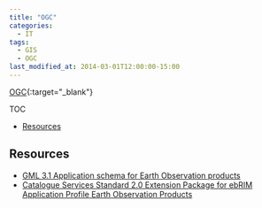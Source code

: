 ```yaml
---
title: "OGC"
categories:
  - IT
tags:
  - GIS
  - OGC
last_modified_at: 2014-03-01T12:00:00-15:00
---
```


[OGC](https://www.ogc.org/docs/is){:target="_blank"} 

TOC

- [Resources](#resources)


## Resources

- [GML 3.1 Application schema for Earth Observation products](/assets/images/posts/2014-03-01-OGC/06-080r4_GML_3.1.1_Application_schema_for_Earth_Observation_products.pdf)
- [Catalogue Services Standard 2.0 Extension Package for ebRIM Application Profile Earth Observation Products](/assets/images/posts/2014-03-01-OGC/06-131r6_OGC_Catalogue_Services_Standard_2.0_Extension_Package_for_ebRIM_Application_Profile_Earth_Observation_Products.pdf)
